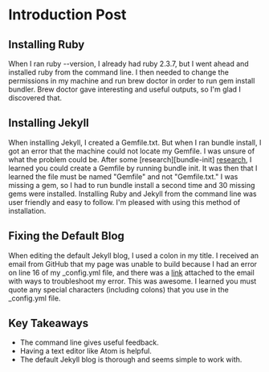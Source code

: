# Introduction Post
<h2>Installing Ruby</h2>
When I ran ruby --version, I already had ruby 2.3.7, but I went ahead and installed ruby from the command line. I then needed to change the permissions in my machine and run brew doctor in order to run gem install bundler. Brew doctor gave interesting and useful outputs, so I'm glad I discovered that.

<h2>Installing Jekyll</h2>
When installing Jekyll, I created a Gemfile.txt. But when I ran bundle install, I got an error that the machine could not locate my Gemfile. I was unsure of what the problem could be. After some [research][bundle-init] <a href="https://forestry.io/docs/troubleshooting/could-not-locate-gemfile-or-bundle-directory/">research</a>, I learned you could create a Gemfile by running bundle init. It was then that I learned the file must be named "Gemfile" and not "Gemfile.txt."
I was missing a gem, so I had to run bundle install a second time and 30 missing gems were installed. Installing Ruby and Jekyll from the command line was user friendly and easy to follow. I'm pleased with using this method of installation.

<h2>Fixing the Default Blog</h2>
When editing the default Jekyll blog, I used a colon in my title. I received an email from GitHub that my page was unable to build because I had an error on line 16 of my _config.yml file, and there was a <a href="https://docs.github.com/en/pages/setting-up-a-github-pages-site-with-jekyll/troubleshooting-jekyll-build-errors-for-github-pages-sites#config-file-error">link</a> attached to the email with ways to troubleshoot my error. This was awesome. I learned you must quote any special characters (including colons) that you use in the _config.yml file.

<h2>Key Takeaways</h2>
<ul>
<li>The command line gives useful feedback.</li>
<li>Having a text editor like Atom is helpful.</li>
<li>The default Jekyll blog is thorough and seems simple to work with.</li>
</ul>

[research]: https://forestry.io/docs/troubleshooting/could-not-locate-gemfile-or-bundle-directory/
